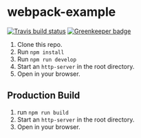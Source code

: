 # webpack-example

[![Travis build status](https://travis-ci.org/canjs/webpack-example.svg?branch=master)](https://travis-ci.org/canjs/webpack-example)
[![Greenkeeper badge](https://badges.greenkeeper.io/canjs/webpack-example.svg)](https://greenkeeper.io/)

1. Clone this repo.
2. Run `npm install`
3. Run `npm run develop`
3. Start an `http-server` in the root directory.
4. Open in your browser.

## Production Build

1. run `npm run build`
2. Start an `http-server` in the root directory.
3. Open in your browser.
